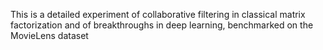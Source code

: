 This is a detailed experiment of collaborative filtering in classical matrix factorization and of breakthroughs in deep learning, benchmarked on the MovieLens dataset
